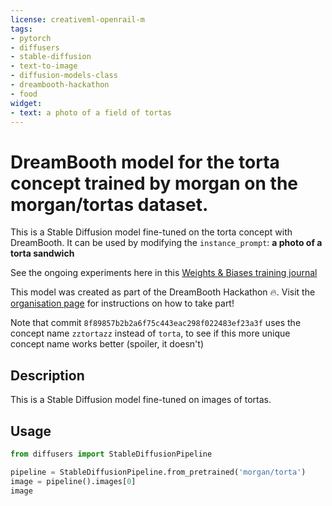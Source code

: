```yaml
---
license: creativeml-openrail-m
tags:
- pytorch
- diffusers
- stable-diffusion
- text-to-image
- diffusion-models-class
- dreambooth-hackathon
- food
widget:
- text: a photo of a field of tortas
---
```


# DreamBooth model for the torta concept trained by morgan on the morgan/tortas dataset.

This is a Stable Diffusion model fine-tuned on the torta concept with DreamBooth. It can be used by modifying the `instance_prompt`: **a photo of a torta sandwich**

See the ongoing experiments here in this [Weights & Biases training journal](https://wandb.ai/morgan/hf-dreambooth/reports/Training-Journal-DreamBooth-fine-tuning--VmlldzozMjA4MzE4#jan-1,-11:50---try-add-%22sandwich%22-class-to-the-training-prompt---success!)

This model was created as part of the DreamBooth Hackathon 🔥. Visit the [organisation page](https://huggingface.co/dreambooth-hackathon) for instructions on how to take part!

Note that commit `8f89857b2b2a6f75c443eac298f022483ef23a3f` uses the concept name `zztortazz` instead of `torta`, to see if this more unique concept name works better (spoiler, it doesn't)

## Description


This is a Stable Diffusion model fine-tuned on images of tortas.


## Usage

```python
from diffusers import StableDiffusionPipeline

pipeline = StableDiffusionPipeline.from_pretrained('morgan/torta')
image = pipeline().images[0]
image
```

